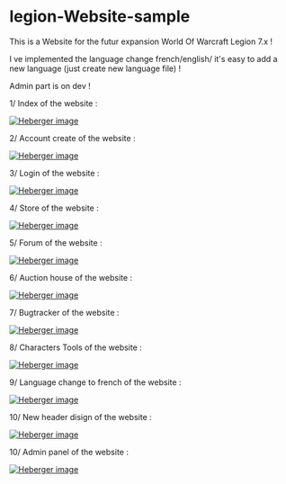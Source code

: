 # legion-Website-sample
This is a Website for the futur expansion World Of Warcraft Legion 7.x !

I ve implemented the language change french/english/ it's easy to add a new language (just create new language file) !

Admin part is on dev !

1/ Index of the website :

<a href="http://www.hostingpics.net/viewer.php?id=435051legion1.png" target="_blank"><img src="http://img15.hostingpics.net/thumbs/mini_435051legion1.png" alt="Heberger image" /></a>

2/ Account create of the website :

<a href="http://www.hostingpics.net/viewer.php?id=249034legion2.png" target="_blank"><img src="http://img15.hostingpics.net/thumbs/mini_249034legion2.png" alt="Heberger image" /></a>

3/ Login of the website :

<a href="http://www.hostingpics.net/viewer.php?id=141371legion3.png" target="_blank"><img src="http://img15.hostingpics.net/thumbs/mini_141371legion3.png" alt="Heberger image" /></a>

4/ Store of the website :

<a href="http://www.hostingpics.net/viewer.php?id=527744legion4.png" target="_blank"><img src="http://img15.hostingpics.net/thumbs/mini_527744legion4.png" alt="Heberger image" /></a>

5/ Forum of the website :

<a href="http://www.hostingpics.net/viewer.php?id=300374legion5.png" target="_blank"><img src="http://img15.hostingpics.net/thumbs/mini_300374legion5.png" alt="Heberger image" /></a>

6/ Auction house of the website :

<a href="http://www.hostingpics.net/viewer.php?id=789211legion6.png" target="_blank"><img src="http://img15.hostingpics.net/thumbs/mini_789211legion6.png" alt="Heberger image" /></a>

7/ Bugtracker of the website :

<a href="http://www.hostingpics.net/viewer.php?id=985528legion7.png" target="_blank"><img src="http://img15.hostingpics.net/thumbs/mini_985528legion7.png" alt="Heberger image" /></a>

8/ Characters Tools of the website :

<a href="http://www.hostingpics.net/viewer.php?id=636060legion8.png" target="_blank"><img src="http://img15.hostingpics.net/thumbs/mini_636060legion8.png" alt="Heberger image" /></a>

9/ Language change to french of the website :

<a href="http://www.hostingpics.net/viewer.php?id=329088legion9.png" target="_blank"><img src="http://img15.hostingpics.net/thumbs/mini_329088legion9.png" alt="Heberger image" /></a>

10/ New header disign of the website :

<a href="http://www.hostingpics.net/viewer.php?id=819296newheader.png" target="_blank"><img src="http://img15.hostingpics.net/thumbs/mini_819296newheader.png" alt="Heberger image" /></a>


10/ Admin panel of the website :

<a href="http://www.hostingpics.net/viewer.php?id=252315adminimg.png" target="_blank"><img src="http://img11.hostingpics.net/thumbs/mini_252315adminimg.png" alt="Heberger image" /></a>
